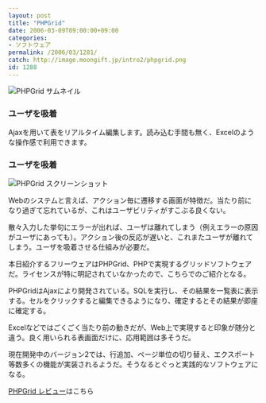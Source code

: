 ```yaml
---
layout: post
title: "PHPGrid"
date: 2006-03-09T09:00:00+09:00
categories:
- ソフトウェア
permalink: /2006/03/1281/
catch: http://image.moongift.jp/intro2/phpgrid.png
id: 1288
---
```

 ![PHPGrid サムネイル](http://image.moongift.jp/intro2/phpgrid.t.png "PHPGrid サムネイル")
  

### ユーザを吸着
  
Ajaxを用いて表をリアルタイム編集します。読み込む手間も無く、Excelのような操作感で利用できます。  
<!--more-->  

### ユーザを吸着
  

![PHPGrid スクリーンショット](http://image.moongift.jp/intro2/phpgrid.png "PHPGrid スクリーンショット")

  

Webのシステムと言えば、アクション毎に遷移する画面が特徴だ。当たり前になり過ぎて忘れているが、これはユーザビリティがすこぶる良くない。

  

散々入力した挙句にエラーが出れば、ユーザは離れてしまう（例えエラーの原因がユーザにあっても）。アクション後の反応が遅いと、これまたユーザが離れてしまう。ユーザを吸着させる仕組みが必要だ。

  

本日紹介するフリーウェアはPHPGrid、PHPで実現するグリッドソフトウェアだ。ライセンスが特に明記されていなかったので、こちらでのご紹介となる。

  

PHPGridはAjaxにより開発されている。SQLを実行し、その結果を一覧表に表示する。セルをクリックすると編集できるようになり、確定するとその結果が即座に確定する。

  

Excelなどではごくごく当たり前の動きだが、Web上で実現すると印象が随分と違う。良く用いられる表画面だけに、応用範囲は多そうだ。

  

現在開発中のバージョン2では、行追加、ページ単位の切り替え、エクスポート等数多くの機能が実装されるようだ。そうなるとぐっと実践的なソフトウェアになる。

  

[PHPGrid レビュー](http://fw.moongift.jp/review/i-1292.html)はこちら

